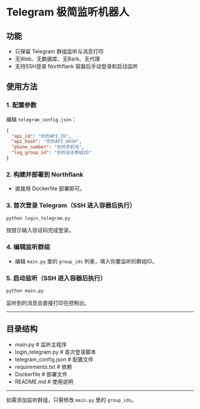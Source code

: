 # Telegram 极简监听机器人

## 功能
- 只保留 Telegram 群组监听与消息打印
- 无Web、无数据库、无Bark、无代理
- 支持SSH登录 Northflank 容器后手动登录和启动监听

## 使用方法

### 1. 配置参数
编辑 `telegram_config.json`：
```json
{
  "api_id": "你的API_ID",
  "api_hash": "你的API_HASH",
  "phone_number": "你的手机号",
  "log_group_id": "你的日志群组ID"
}
```

### 2. 构建并部署到 Northflank
- 直接用 Dockerfile 部署即可。

### 3. 首次登录 Telegram（SSH 进入容器后执行）
```bash
python login_telegram.py
```
按提示输入验证码完成登录。

### 4. 编辑监听群组
- 编辑 `main.py` 里的 `group_ids` 列表，填入你要监听的群组ID。

### 5. 启动监听（SSH 进入容器后执行）
```bash
python main.py
```

监听到的消息会直接打印在控制台。

---

## 目录结构
- main.py                # 监听主程序
- login_telegram.py      # 首次登录脚本
- telegram_config.json   # 配置文件
- requirements.txt       # 依赖
- Dockerfile             # 部署文件
- README.md              # 使用说明

---

如需添加监听群组，只需修改 `main.py` 里的 `group_ids`。 
